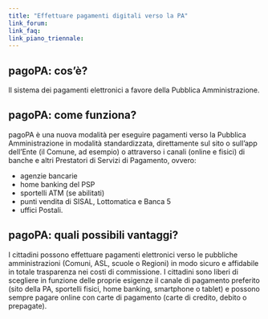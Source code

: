 ```yaml
---
title: "Effettuare pagamenti digitali verso la PA"
link_forum:
link_faq:
link_piano_triennale:
---
```


## pagoPA: cos’è?

ll sistema dei pagamenti elettronici a favore della Pubblica Amministrazione.

## pagoPA: come funziona?

pagoPA è una nuova modalità per eseguire pagamenti verso la Pubblica
Amministrazione in modalità standardizzata, direttamente sul sito o sull’app
dell’Ente (il Comune, ad esempio) o attraverso i canali (online e fisici) di
banche e altri Prestatori di Servizi di Pagamento, ovvero:

  * agenzie bancarie
  * home banking del PSP 
  * sportelli ATM (se abilitati)
  * punti vendita di SISAL, Lottomatica e Banca 5
  * uffici Postali.

## pagoPA: quali possibili vantaggi?

I cittadini possono effettuare pagamenti elettronici verso le pubbliche
amministrazioni (Comuni, ASL, scuole o Regioni) in modo sicuro e affidabile in
totale trasparenza nei costi di commissione. I cittadini sono liberi di
scegliere in funzione delle proprie esigenze il canale di pagamento preferito
(sito della PA, sportelli fisici, home banking, smartphone o tablet) e possono
sempre pagare online con carte di pagamento (carte di credito, debito o
prepagate).
